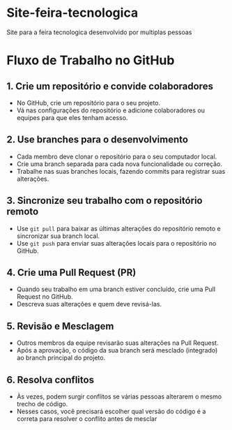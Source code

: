 # Site-feira-tecnologica
Site para a feira tecnologica desenvolvido por multiplas pessoas


# Fluxo de Trabalho no GitHub

## 1. Crie um repositório e convide colaboradores
- No GitHub, crie um repositório para o seu projeto.
- Vá nas configurações do repositório e adicione colaboradores ou equipes para que eles tenham acesso.

## 2. Use branches para o desenvolvimento
- Cada membro deve clonar o repositório para o seu computador local.
- Crie uma branch separada para cada nova funcionalidade ou correção.
- Trabalhe nas suas branches locais, fazendo commits para registrar suas alterações.

## 3. Sincronize seu trabalho com o repositório remoto
- Use `git pull` para baixar as últimas alterações do repositório remoto e sincronizar sua branch local.
- Use `git push` para enviar suas alterações locais para o repositório no GitHub.

## 4. Crie uma Pull Request (PR)
- Quando seu trabalho em uma branch estiver concluído, crie uma Pull Request no GitHub.
- Descreva suas alterações e quem deve revisá-las.

## 5. Revisão e Mesclagem
- Outros membros da equipe revisarão suas alterações na Pull Request.
- Após a aprovação, o código da sua branch será mesclado (integrado) ao branch principal do projeto.

## 6. Resolva conflitos
- Às vezes, podem surgir conflitos se várias pessoas alterarem o mesmo trecho de código.
- Nesses casos, você precisará escolher qual versão do código é a correta para resolver o conflito antes de mesclar
